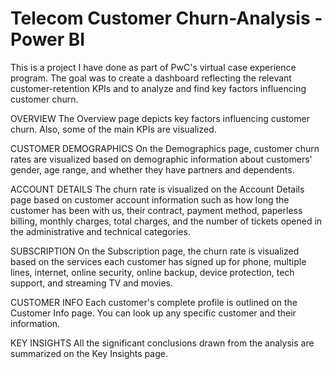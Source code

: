 # Telecom Customer Churn-Analysis - Power BI

This is a project I have done as part of PwC's virtual case experience program. The goal was to create a dashboard reflecting the relevant customer-retention KPIs and to analyze and find key factors influencing customer churn.

OVERVIEW The Overview page depicts key factors influencing customer churn. Also, some of the main KPIs are visualized.

CUSTOMER DEMOGRAPHICS On the Demographics page, customer churn rates are visualized based on demographic information about customers' gender, age range, and whether they have partners and dependents.

ACCOUNT DETAILS The churn rate is visualized on the Account Details page based on customer account information such as how long the customer has been with us, their contract, payment method, paperless billing, monthly charges, total charges, and the number of tickets opened in the administrative and technical categories.

SUBSCRIPTION On the Subscription page, the churn rate is visualized based on the services each customer has signed up for phone, multiple lines, internet, online security, online backup, device protection, tech support, and streaming TV and movies.

CUSTOMER INFO Each customer's complete profile is outlined on the Customer Info page. You can look up any specific customer and their information.

KEY INSIGHTS All the significant conclusions drawn from the analysis are summarized on the Key Insights page.
